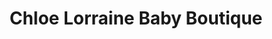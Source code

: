 ---
title: "Chloe Lorraine Baby Boutique"
url: /crook/chloe-lorraine-baby-boutique/
shop: baby goods
---